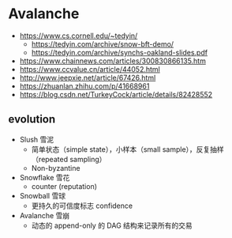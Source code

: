 # Avalanche

+ https://www.cs.cornell.edu/~tedyin/
    * https://tedyin.com/archive/snow-bft-demo/
    * https://tedyin.com/archive/synchs-oakland-slides.pdf
+ https://www.chainnews.com/articles/300830866135.htm
+ https://www.ccvalue.cn/article/44052.html
+ http://www.jeepxie.net/article/67426.html
+ https://zhuanlan.zhihu.com/p/41668961
+ https://blog.csdn.net/TurkeyCock/article/details/82428552


## evolution
+ Slush 雪泥
    * 简单状态（simple state），小样本（small sample），反复抽样（repeated sampling）
    * Non-byzantine
+ Snowflake 雪花
    * counter (reputation)
+ Snowball 雪球
    * 更持久的可信度标志 confidence
+ Avalanche 雪崩
    * 动态的 append-only 的 DAG 结构来记录所有的交易
